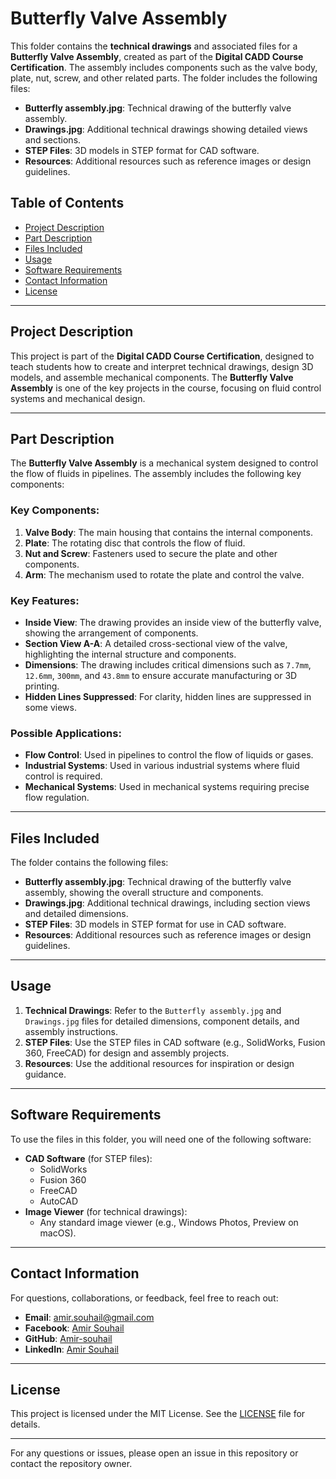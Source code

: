 # Butterfly Valve Assembly

This folder contains the **technical drawings** and associated files for a **Butterfly Valve Assembly**, created as part of the **Digital CADD Course Certification**. The assembly includes components such as the valve body, plate, nut, screw, and other related parts. The folder includes the following files:

- **Butterfly assembly.jpg**: Technical drawing of the butterfly valve assembly.
- **Drawings.jpg**: Additional technical drawings showing detailed views and sections.
- **STEP Files**: 3D models in STEP format for CAD software.
- **Resources**: Additional resources such as reference images or design guidelines.

## Table of Contents
- [Project Description](#project-description)
- [Part Description](#part-description)
- [Files Included](#files-included)
- [Usage](#usage)
- [Software Requirements](#software-requirements)
- [Contact Information](#contact-information)
- [License](#license)

---

## Project Description
This project is part of the **Digital CADD Course Certification**, designed to teach students how to create and interpret technical drawings, design 3D models, and assemble mechanical components. The **Butterfly Valve Assembly** is one of the key projects in the course, focusing on fluid control systems and mechanical design.

---

## Part Description
The **Butterfly Valve Assembly** is a mechanical system designed to control the flow of fluids in pipelines. The assembly includes the following key components:

### Key Components:
1. **Valve Body**: The main housing that contains the internal components.
2. **Plate**: The rotating disc that controls the flow of fluid.
3. **Nut and Screw**: Fasteners used to secure the plate and other components.
4. **Arm**: The mechanism used to rotate the plate and control the valve.

### Key Features:
- **Inside View**: The drawing provides an inside view of the butterfly valve, showing the arrangement of components.
- **Section View A-A**: A detailed cross-sectional view of the valve, highlighting the internal structure and components.
- **Dimensions**: The drawing includes critical dimensions such as `7.7mm`, `12.6mm`, `300mm`, and `43.8mm` to ensure accurate manufacturing or 3D printing.
- **Hidden Lines Suppressed**: For clarity, hidden lines are suppressed in some views.

### Possible Applications:
- **Flow Control**: Used in pipelines to control the flow of liquids or gases.
- **Industrial Systems**: Used in various industrial systems where fluid control is required.
- **Mechanical Systems**: Used in mechanical systems requiring precise flow regulation.

---

## Files Included
The folder contains the following files:
- **Butterfly assembly.jpg**: Technical drawing of the butterfly valve assembly, showing the overall structure and components.
- **Drawings.jpg**: Additional technical drawings, including section views and detailed dimensions.
- **STEP Files**: 3D models in STEP format for use in CAD software.
- **Resources**: Additional resources such as reference images or design guidelines.

---

## Usage
1. **Technical Drawings**: Refer to the `Butterfly assembly.jpg` and `Drawings.jpg` files for detailed dimensions, component details, and assembly instructions.
2. **STEP Files**: Use the STEP files in CAD software (e.g., SolidWorks, Fusion 360, FreeCAD) for design and assembly projects.
3. **Resources**: Use the additional resources for inspiration or design guidance.

---

## Software Requirements
To use the files in this folder, you will need one of the following software:
- **CAD Software** (for STEP files):
  - SolidWorks
  - Fusion 360
  - FreeCAD
  - AutoCAD
- **Image Viewer** (for technical drawings):
  - Any standard image viewer (e.g., Windows Photos, Preview on macOS).

---

## Contact Information
For questions, collaborations, or feedback, feel free to reach out:
- **Email**: [amir.souhail@gmail.com](mailto:amir.souhail@gmail.com)
- **Facebook**: [Amir Souhail](https://www.facebook.com/amir.souhail)
- **GitHub**: [Amir-souhail](https://github.com/Amir-souhail)
- **LinkedIn**: [Amir Souhail](https://www.linkedin.com/in/amir-souhail-3b939069/)

---

## License
This project is licensed under the MIT License. See the [LICENSE](LICENSE) file for details.

---

For any questions or issues, please open an issue in this repository or contact the repository owner.
